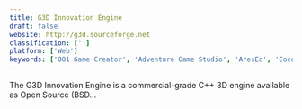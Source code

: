 ```yaml
---
title: G3D Innovation Engine
draft: false 
website: http://g3d.sourceforge.net
classification: ['']
platform: ['Web']
keywords: ['001 Game Creator', 'Adventure Game Studio', 'AresEd', 'Cocos2d-x', 'Dot World Maker', 'EasyRPG', 'GDevelop', 'Game Character Hub', 'GameMaker Studio', 'Maker3D', 'Open RPG Maker', 'RPG 20XX', 'RPG Maker', 'RPG Toolkit', 'RPGBoss', 'Solarus Action-RPG game engine', 'Unity', 'Unreal Engine', 'fgmk']
---
```

The G3D Innovation Engine is a commercial-grade C++ 3D engine available as Open Source (BSD...